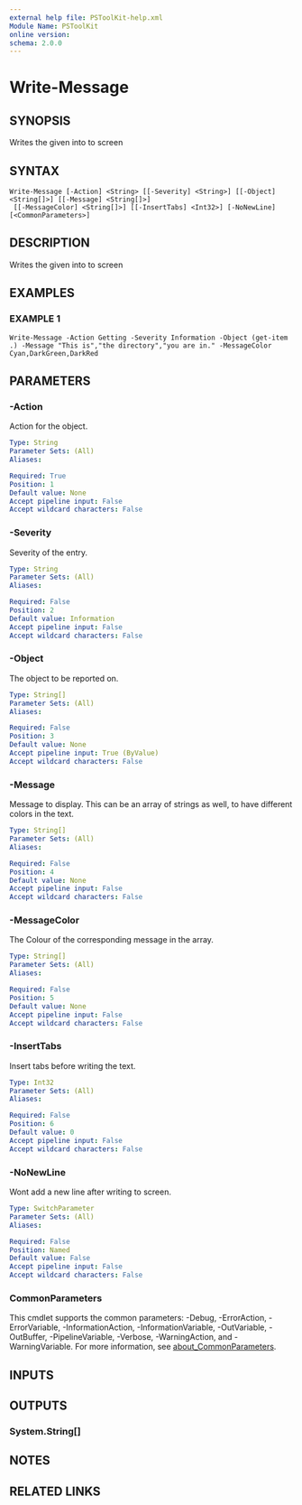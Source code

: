 ```yaml
---
external help file: PSToolKit-help.xml
Module Name: PSToolKit
online version:
schema: 2.0.0
---
```


# Write-Message

## SYNOPSIS
Writes the given into to screen

## SYNTAX

```
Write-Message [-Action] <String> [[-Severity] <String>] [[-Object] <String[]>] [[-Message] <String[]>]
 [[-MessageColor] <String[]>] [[-InsertTabs] <Int32>] [-NoNewLine] [<CommonParameters>]
```

## DESCRIPTION
Writes the given into to screen

## EXAMPLES

### EXAMPLE 1
```
Write-Message -Action Getting -Severity Information -Object (get-item .) -Message "This is","the directory","you are in." -MessageColor Cyan,DarkGreen,DarkRed
```

## PARAMETERS

### -Action
Action for the object.

```yaml
Type: String
Parameter Sets: (All)
Aliases:

Required: True
Position: 1
Default value: None
Accept pipeline input: False
Accept wildcard characters: False
```

### -Severity
Severity of the entry.

```yaml
Type: String
Parameter Sets: (All)
Aliases:

Required: False
Position: 2
Default value: Information
Accept pipeline input: False
Accept wildcard characters: False
```

### -Object
The object to be reported on.

```yaml
Type: String[]
Parameter Sets: (All)
Aliases:

Required: False
Position: 3
Default value: None
Accept pipeline input: True (ByValue)
Accept wildcard characters: False
```

### -Message
Message to display.
This can be an array of strings as well, to have different colors in the text.

```yaml
Type: String[]
Parameter Sets: (All)
Aliases:

Required: False
Position: 4
Default value: None
Accept pipeline input: False
Accept wildcard characters: False
```

### -MessageColor
The Colour of the corresponding message in the array.

```yaml
Type: String[]
Parameter Sets: (All)
Aliases:

Required: False
Position: 5
Default value: None
Accept pipeline input: False
Accept wildcard characters: False
```

### -InsertTabs
Insert tabs before writing the text.

```yaml
Type: Int32
Parameter Sets: (All)
Aliases:

Required: False
Position: 6
Default value: 0
Accept pipeline input: False
Accept wildcard characters: False
```

### -NoNewLine
Wont add a new line after writing to screen.

```yaml
Type: SwitchParameter
Parameter Sets: (All)
Aliases:

Required: False
Position: Named
Default value: False
Accept pipeline input: False
Accept wildcard characters: False
```

### CommonParameters
This cmdlet supports the common parameters: -Debug, -ErrorAction, -ErrorVariable, -InformationAction, -InformationVariable, -OutVariable, -OutBuffer, -PipelineVariable, -Verbose, -WarningAction, and -WarningVariable. For more information, see [about_CommonParameters](http://go.microsoft.com/fwlink/?LinkID=113216).

## INPUTS

## OUTPUTS

### System.String[]
## NOTES

## RELATED LINKS
